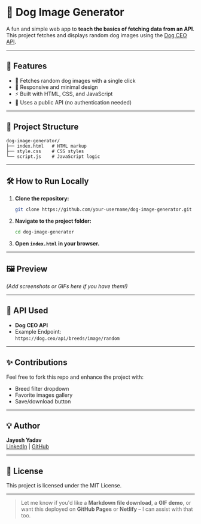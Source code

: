 # 🐶 Dog Image Generator

A fun and simple web app to **teach the basics of fetching data from an API**. This project fetches and displays random dog images using the [Dog CEO API](https://dog.ceo/dog-api/).

---

## 🚀 Features

- 🎯 Fetches random dog images with a single click
- 📱 Responsive and minimal design
- ⚡ Built with HTML, CSS, and JavaScript
- 🐾 Uses a public API (no authentication needed)

---

## 📁 Project Structure

```
dog-image-generator/
├── index.html   # HTML markup
├── style.css    # CSS styles
└── script.js    # JavaScript logic
```

---

## 🛠️ How to Run Locally

1. **Clone the repository:**
   ```bash
   git clone https://github.com/your-username/dog-image-generator.git
   ```
2. **Navigate to the project folder:**
   ```bash
   cd dog-image-generator
   ```
3. **Open `index.html` in your browser.**

---

## 🖼️ Preview

*(Add screenshots or GIFs here if you have them!)*

---

## 📡 API Used

- **Dog CEO API**
- Example Endpoint:  
  `https://dog.ceo/api/breeds/image/random`

---

## ✨ Contributions

Feel free to fork this repo and enhance the project with:

- Breed filter dropdown
- Favorite images gallery
- Save/download button

---

## 💡 Author

**Jayesh Yadav**  
[LinkedIn](https://www.Linkedin.com/in/jayesh-y) | [GitHub](https://www.github.com/jazs69)

---

## 📄 License

This project is licensed under the MIT License.

---

> Let me know if you'd like a **Markdown file download**, a **GIF demo**, or want this deployed on **GitHub Pages** or **Netlify** – I can assist with that too.
